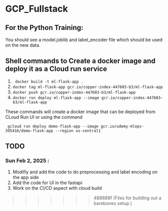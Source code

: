 
# GCP_Fullstack



## For the Python Training:

You should see a model.joblib and label_encoder file which should be used on the new data.










## Shell commands to Create a docker image and deploy it as a Cloud run service

1) ``` docker build -t ml-flask-app .```
2) ``` docker tag ml-flask-app gcr.io/copper-index-447603-b3/ml-flask-app ```
3) ``` docker push gcr.io/copper-index-447603-b3/ml-flask-app ```
4) ``` docker run deploy ml-flask-app --image gcr.io/copper-index-447603-b3/ml-flask-app ```


These commands will create a docker image that can be deployed from CLoud Run UI or using the command 

``` gcloud run deploy demo-flask-app --image gcr.io/udemy-mlops-395416/demo-flask-app --region us-central1```




## TODO 

### Sun Feb 2, 2025 : 
1) Modifiy and add the code to do preprocessing and label encoding on the app side
2) Add the code for UI in the fastapi 
3) Work on the CI/CD aspect with cloud build
>>>>>>> 488888f (Files for building out a barebones setup.)
